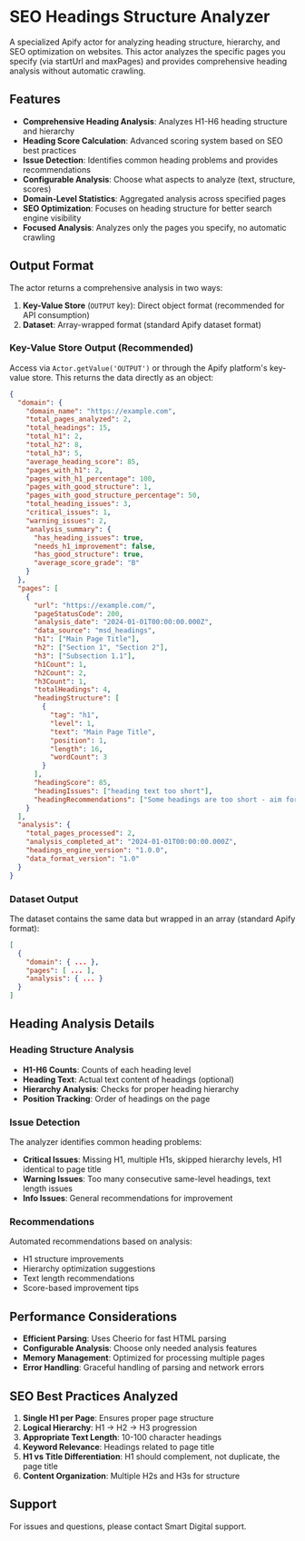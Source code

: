 # SEO Headings Structure Analyzer

A specialized Apify actor for analyzing heading structure, hierarchy, and SEO optimization on websites. This actor analyzes the specific pages you specify (via startUrl and maxPages) and provides comprehensive heading analysis without automatic crawling.

## Features

- **Comprehensive Heading Analysis**: Analyzes H1-H6 heading structure and hierarchy
- **Heading Score Calculation**: Advanced scoring system based on SEO best practices
- **Issue Detection**: Identifies common heading problems and provides recommendations
- **Configurable Analysis**: Choose what aspects to analyze (text, structure, scores)
- **Domain-Level Statistics**: Aggregated analysis across specified pages
- **SEO Optimization**: Focuses on heading structure for better search engine visibility
- **Focused Analysis**: Analyzes only the pages you specify, no automatic crawling

## Output Format

The actor returns a comprehensive analysis in two ways:

1. **Key-Value Store** (`OUTPUT` key): Direct object format (recommended for API consumption)
2. **Dataset**: Array-wrapped format (standard Apify dataset format)

### Key-Value Store Output (Recommended)

Access via `Actor.getValue('OUTPUT')` or through the Apify platform's key-value store. This returns the data directly as an object:

```json
{
  "domain": {
    "domain_name": "https://example.com",
    "total_pages_analyzed": 2,
    "total_headings": 15,
    "total_h1": 2,
    "total_h2": 8,
    "total_h3": 5,
    "average_heading_score": 85,
    "pages_with_h1": 2,
    "pages_with_h1_percentage": 100,
    "pages_with_good_structure": 1,
    "pages_with_good_structure_percentage": 50,
    "total_heading_issues": 3,
    "critical_issues": 1,
    "warning_issues": 2,
    "analysis_summary": {
      "has_heading_issues": true,
      "needs_h1_improvement": false,
      "has_good_structure": true,
      "average_score_grade": "B"
    }
  },
  "pages": [
    {
      "url": "https://example.com/",
      "pageStatusCode": 200,
      "analysis_date": "2024-01-01T00:00:00.000Z",
      "data_source": "msd_headings",
      "h1": ["Main Page Title"],
      "h2": ["Section 1", "Section 2"],
      "h3": ["Subsection 1.1"],
      "h1Count": 1,
      "h2Count": 2,
      "h3Count": 1,
      "totalHeadings": 4,
      "headingStructure": [
        {
          "tag": "h1",
          "level": 1,
          "text": "Main Page Title",
          "position": 1,
          "length": 16,
          "wordCount": 3
        }
      ],
      "headingScore": 85,
      "headingIssues": ["heading text too short"],
      "headingRecommendations": ["Some headings are too short - aim for 10-100 characters"]
    }
  ],
  "analysis": {
    "total_pages_processed": 2,
    "analysis_completed_at": "2024-01-01T00:00:00.000Z",
    "headings_engine_version": "1.0.0",
    "data_format_version": "1.0"
  }
}
```

### Dataset Output

The dataset contains the same data but wrapped in an array (standard Apify format):

```json
[
  {
    "domain": { ... },
    "pages": [ ... ],
    "analysis": { ... }
  }
]
```

## Heading Analysis Details

### Heading Structure Analysis
- **H1-H6 Counts**: Counts of each heading level
- **Heading Text**: Actual text content of headings (optional)
- **Hierarchy Analysis**: Checks for proper heading hierarchy
- **Position Tracking**: Order of headings on the page

### Issue Detection
The analyzer identifies common heading problems:

- **Critical Issues**: Missing H1, multiple H1s, skipped hierarchy levels, H1 identical to page title
- **Warning Issues**: Too many consecutive same-level headings, text length issues
- **Info Issues**: General recommendations for improvement

### Recommendations
Automated recommendations based on analysis:
- H1 structure improvements
- Hierarchy optimization suggestions
- Text length recommendations
- Score-based improvement tips

## Performance Considerations

- **Efficient Parsing**: Uses Cheerio for fast HTML parsing
- **Configurable Analysis**: Choose only needed analysis features
- **Memory Management**: Optimized for processing multiple pages
- **Error Handling**: Graceful handling of parsing and network errors

## SEO Best Practices Analyzed

1. **Single H1 per Page**: Ensures proper page structure
2. **Logical Hierarchy**: H1 → H2 → H3 progression
3. **Appropriate Text Length**: 10-100 character headings
4. **Keyword Relevance**: Headings related to page title
5. **H1 vs Title Differentiation**: H1 should complement, not duplicate, the page title
6. **Content Organization**: Multiple H2s and H3s for structure

## Support

For issues and questions, please contact Smart Digital support.